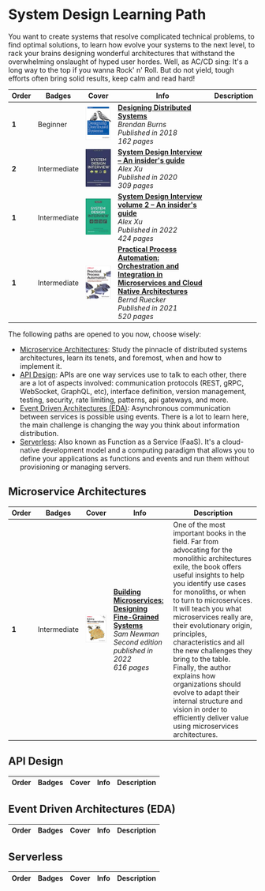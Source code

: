 # System Design Learning Path

You want to create systems that resolve complicated technical problems, to find optimal solutions, to learn how evolve your systems to the next level, to rack your brains designing wonderful architectures that withstand the overwhelming onslaught of hyped user hordes. Well, as AC/CD sing: It's a long way to the top if you wanna Rock' n' Roll. But do not yield, tough efforts often bring solid results, keep calm and read hard!


| Order | Badges | Cover | Info | Description |
| --- | --- | ---| ---| --- |
| **1** | Beginner | ![img](/assets/images/designing-distributed-systems.jpeg) | [**Designing Distributed Systems**](https://www.oreilly.com/library/view/designing-distributed-systems/9781491983638/) <br> *Brendan Burns* <br> *Published in 2018* <br> *162 pages*                                                        | | desc |
| **2** | Intermediate | ![img](/assets/images/system-design-interview.jpeg)        | [**System Design Interview – An insider's guide**](https://www.goodreads.com/book/show/54617137-system-design-interview) <br> *Alex Xu* <br> *Published in 2020* <br> *309 pages*                                                            | | desc |
| **1** | Intermediate | ![img](/assets/images/system-design-interview-2.jpeg)      | [**System Design Interview volume 2 – An insider's guide**](https://www.goodreads.com/book/show/60631342-system-design-interview-an-insider-s-guide) <br> *Alex Xu* <br> *Published in 2022* <br> *424 pages*                                | | desc |
| **1** | Intermediate | ![img](/assets/images/practical-process-automation.jpeg)  | [**Practical Process Automation: Orchestration and Integration in Microservices and Cloud Native Architectures**](https://learning.oreilly.com/library/view/-/9781492061441/) <br> *Bernd Ruecker* <br> *Published in 2021* <br> *520 pages* | | desc |

The following paths are opened to you now, choose wisely:

  - [Microservice Architectures](#microservice-architectures): Study the pinnacle of distributed systems architectures, learn its tenets, and foremost, when and how to implement it.
  - [API Design](#api-design): APIs are one way services use to talk to each other, there are a lot of aspects involved: communication protocols (REST, gRPC, WebSocket, GraphQL, etc), interface definition, version management, testing, security, rate limiting, patterns, api gateways, and more.
  - [Event Driven Architectures (EDA)](#event-driven-architectures-(eda)): Asynchronous communication between services is possible using events. There is a lot to learn here, the main challenge is changing the way you think about information distribution.
  - [Serverless](#serverless): Also known as Function as a Service (FaaS). It's a cloud-native development model and a computing paradigm that allows you to define your applications as functions and events and run them without provisioning or managing servers.


## Microservice Architectures

| Order | Badges        | Cover                                              | Info                                                                                                                                                                                                | Description                                                                                                                                                                                                                                                                                                                                                                                                                                                                                                                                                              |
| ---   | ---          | ---                                                | ---                                                                                                                                                                                                 | ---                                                                                                                                                                                                                                                                                                                                                                                                                                                                                                                                                                      |
| **1** | Intermediate | ![img](/assets/images/building-microservices.jpeg) | [**Building Microservices: Designing Fine-Grained Systems**](https://learning.oreilly.com/library/view/-/9781492034018/) <br> *Sam Newman* <br> *Second edition published in 2022* <br> *616 pages* | One of the most important books in the field. Far from advocating for the monolithic architectures exile, the book offers useful insights to help you identify use cases for monoliths, or when to turn to microservices. It will teach you what microservices really are, their evolutionary origin, principles, characteristics and all the new challenges they bring to the table. Finally, the author explains how organizations should evolve to adapt their internal structure and vision in order to efficiently deliver value using microservices architectures. |


## API Design

| Order | Badges | Cover | Info | Description |
| --- | --- | ---| ---| --- |

## Event Driven Architectures (EDA)

| Order | Badges | Cover | Info | Description |
| --- | --- | ---| ---| --- |

## Serverless

| Order | Badges | Cover | Info | Description |
| --- | --- | ---| ---| --- |






